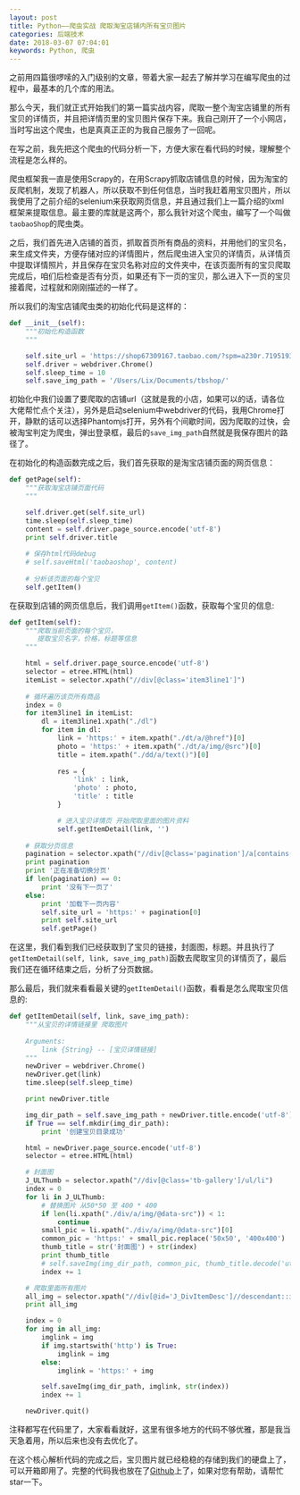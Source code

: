 ```yaml
---
layout: post
title: Python——爬虫实战 爬取淘宝店铺内所有宝贝图片
categories: 后端技术
date: 2018-03-07 07:04:01
keywords: Python, 爬虫
---
```


之前用四篇很啰嗦的入门级别的文章，带着大家一起去了解并学习在编写爬虫的过程中，最基本的几个库的用法。

那么今天，我们就正式开始我们的第一篇实战内容，爬取一整个淘宝店铺里的所有宝贝的详情页，并且把详情页里的宝贝图片保存下来。我自己刚开了一个小网店，当时写出这个爬虫，也是真真正正的为我自己服务了一回呢。

在写之前，我先把这个爬虫的代码分析一下，方便大家在看代码的时候，理解整个流程是怎么样的。

<!--more-->

爬虫框架我一直是使用Scrapy的，在用Scrapy抓取店铺信息的时候，因为淘宝的反爬机制，发现了机器人，所以获取不到任何信息，当时我赶着用宝贝图片，所以我使用了之前介绍的selenium来获取网页信息，并且通过我们上一篇介绍的lxml框架来提取信息。最主要的库就是这两个，那么我针对这个爬虫，编写了一个叫做`taobaoShop`的爬虫类。

之后，我们首先进入店铺的首页，抓取首页所有商品的资料，并用他们的宝贝名，来生成文件夹，方便存储对应的详情图片，然后爬虫进入宝贝的详情页，从详情页中提取详情照片，并且保存在宝贝名称对应的文件夹中，在该页面所有的宝贝爬取完成后，咱们后检查是否有分页，如果还有下一页的宝贝，那么进入下一页的宝贝接着爬，过程就和刚刚描述的一样了。

所以我们的淘宝店铺爬虫类的初始化代码是这样的：

```python
def __init__(self):
    """初始化构造函数
    """

    self.site_url = 'https://shop67309167.taobao.com/?spm=a230r.7195193.1997079397.2.xPZZS0'
    self.driver = webdriver.Chrome()
    self.sleep_time = 10
    self.save_img_path = '/Users/Lix/Documents/tbshop/'

```

初始化中我们设置了要爬取的店铺url（这就是我的小店，如果可以的话，请各位大佬帮忙点个关注），另外是启动selenium中webdriver的代码，我用Chrome打开，静默的话可以选择Phantomjs打开，另外有个间歇时间，因为爬取的过快，会被淘宝判定为爬虫，弹出登录框，最后的`save_img_path`自然就是我保存图片的路径了。

在初始化的构造函数完成之后，我们首先获取的是淘宝店铺页面的网页信息：

```python
def getPage(self):
    """获取淘宝店铺页面代码
    """

    self.driver.get(self.site_url)
    time.sleep(self.sleep_time)
    content = self.driver.page_source.encode('utf-8')
    print self.driver.title
    
    # 保存html代码debug
    # self.saveHtml('taobaoshop', content)
    
    # 分析该页面的每个宝贝
    self.getItem()

```

在获取到店铺的网页信息后，我们调用`getItem()`函数，获取每个宝贝的信息:

```python
def getItem(self):
    """爬取当前页面的每个宝贝，
       提取宝贝名字，价格，标题等信息
    """

    html = self.driver.page_source.encode('utf-8')
    selector = etree.HTML(html)
    itemList = selector.xpath("//div[@class='item3line1']")
    
    # 循环遍历该页所有商品
    index = 0
    for item3line1 in itemList:
        dl = item3line1.xpath("./dl")
        for item in dl:
            link = 'https:' + item.xpath("./dt/a/@href")[0]
            photo = 'https:' + item.xpath("./dt/a/img/@src")[0]
            title = item.xpath("./dd/a/text()")[0]
    
            res = {
                'link' : link,
                'photo' : photo,
                'title' : title
            }

            # 进入宝贝详情页 开始爬取里面的图片资料
            self.getItemDetail(link, '')
    
    # 获取分页信息
    pagination = selector.xpath("//div[@class='pagination']/a[contains(@class, 'J_SearchAsync') and contains(@class, 'next')]/@href")
    print pagination
    print '正在准备切换分页'
    if len(pagination) == 0:
        print '没有下一页了'
    else:
        print '加载下一页内容'
        self.site_url = 'https:' + pagination[0]
        print self.site_url
        self.getPage()
```            

在这里，我们看到我们已经获取到了宝贝的链接，封面图，标题。并且执行了`getItemDetail(self, link, save_img_path)`函数去爬取宝贝的详情页了，最后我们还在循环结束之后，分析了分页数据。


那么最后，我们就来看看最关键的`getItemDetail()`函数，看看是怎么爬取宝贝信息的:

```python
def getItemDetail(self, link, save_img_path):
    """从宝贝的详情链接里 爬取图片
    
    Arguments:
        link {String} -- [宝贝详情链接]
    """
    newDriver = webdriver.Chrome()
    newDriver.get(link)
    time.sleep(self.sleep_time)

    print newDriver.title

    img_dir_path = self.save_img_path + newDriver.title.encode('utf-8')
    if True == self.mkdir(img_dir_path):
        print '创建宝贝目录成功'

    html = newDriver.page_source.encode('utf-8')
    selector = etree.HTML(html)

    # 封面图
    J_ULThumb = selector.xpath("//div[@class='tb-gallery']/ul/li")
    index = 0
    for li in J_ULThumb:
        # 替换图片 从50*50 至 400 * 400
        if len(li.xpath("./div/a/img/@data-src")) < 1:
            continue
        small_pic = li.xpath("./div/a/img/@data-src")[0]
        common_pic = 'https:' + small_pic.replace('50x50', '400x400')
        thumb_title = str('封面图') + str(index)
        print thumb_title
        # self.saveImg(img_dir_path, common_pic, thumb_title.decode('utf-8'))
        index += 1

    # 爬取里面所有图片
    all_img = selector.xpath("//div[@id='J_DivItemDesc']//descendant::img/@src")
    print all_img

    index = 0
    for img in all_img:
        imglink = img
        if img.startswith('http') is True:
            imglink = img
        else:
            imglink = 'https:' + img

        self.saveImg(img_dir_path, imglink, str(index))
        index += 1

    newDriver.quit()
```

注释都写在代码里了，大家看看就好，这里有很多地方的代码不够优雅，那是我当天急着用，所以后来也没有去优化了。

在这个核心解析代码的完成之后，宝贝图片就已经稳稳的存储到我们的硬盘上了，可以开箱即用了。完整的代码我也放在了[Github](https://github.com/originalix/Original/blob/master/python2.7/taobaoshop.py)上了，如果对您有帮助，请帮忙star一下。